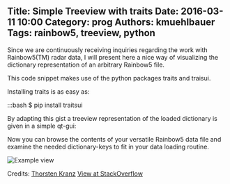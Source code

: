 Title: Simple Treeview with traits
Date: 2016-03-11 10:00
Category: prog
Authors: kmuehlbauer
Tags: rainbow5, treeview, python
---

Since we are continuously receiving inquiries regarding the work with Rainbow5(TM) radar data, I will present here a nice way of visualizing the dictionary representation of an arbitrary Rainbow5 file.

This code snippet makes use of the python packages traits and traisui.

Installing traits is as easy as:

:::bash
$ pip install traitsui

By adapting this gist a treeview representation of the loaded dictionary is given in a simple qt-gui:

<script src="https://gist.github.com/wradlib/9037b8a67dfbcff3b7de.js"></script>

Now you can browse the contents of your versatile Rainbow5 data file and examine the needed dictionary-keys to fit in your data loading routine.

![Example view](/uploads/2016/simple-treeview-with-traits.png)

Credits: [Thorsten Kranz](http://stackoverflow.com/users/1156006/thorsten-kranz) [View at StackOverflow](http://stackoverflow.com/questions/15023333/simple-tool-library-to-visualize-huge-python-dict)

